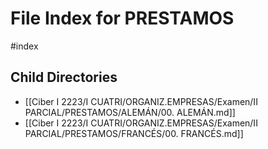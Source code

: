 # File Index for PRESTAMOS
#index

## Child Directories

- [[Ciber I 2223/I CUATRI/ORGANIZ.EMPRESAS/Examen/II PARCIAL/PRESTAMOS/ALEMÁN/00. ALEMÁN.md]]
- [[Ciber I 2223/I CUATRI/ORGANIZ.EMPRESAS/Examen/II PARCIAL/PRESTAMOS/FRANCÉS/00. FRANCÉS.md]]

